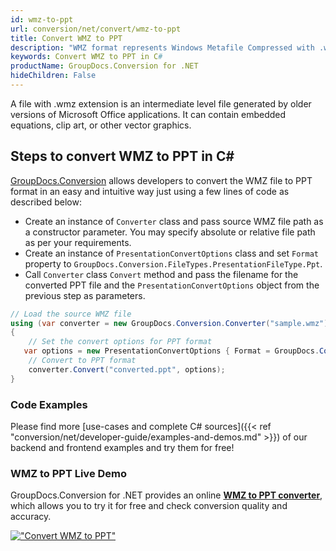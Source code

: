 ```yaml
---
id: wmz-to-ppt
url: conversion/net/convert/wmz-to-ppt
title: Convert WMZ to PPT
description: "WMZ format represents Windows Metafile Compressed with .wmz extension. Learn how to convert WMZ to PPT file programmatically in C# language using GroupDocs.Conversion for .NET library."
keywords: Convert WMZ to PPT in C#
productName: GroupDocs.Conversion for .NET
hideChildren: False
---
```


A file with .wmz extension is an intermediate level file generated by older versions of Microsoft Office applications. It can contain embedded equations, clip art, or other vector graphics.

## Steps to convert WMZ to PPT in C#

[GroupDocs.Conversion](https://products.groupdocs.com/conversion/net) allows developers to convert the WMZ file to PPT format in an easy and intuitive way just using a few lines of code as described below:

* Create an instance of `Converter` class and pass source WMZ file path as a constructor parameter. You may specify absolute or relative file path as per your requirements. 
* Create an instance of `PresentationConvertOptions` class and set `Format` property to `GroupDocs.Conversion.FileTypes.PresentationFileType.Ppt`.
* Call `Converter` class `Convert` method and pass the filename for the converted PPT file and the `PresentationConvertOptions` object from the previous step as parameters.

```csharp
// Load the source WMZ file
using (var converter = new GroupDocs.Conversion.Converter("sample.wmz"))
{
    // Set the convert options for PPT format
   var options = new PresentationConvertOptions { Format = GroupDocs.Conversion.FileTypes.PresentationFileType.Ppt };
    // Convert to PPT format
    converter.Convert("converted.ppt", options);
}
```

### Code Examples

Please find more [use-cases and complete C# sources]({{< ref "conversion/net/developer-guide/examples-and-demos.md" >}}) of our backend and frontend examples and try them for free!

### WMZ to PPT Live Demo

GroupDocs.Conversion for .NET provides an online [**WMZ to PPT converter**](https://products.groupdocs.app/conversion/wmz-to-ppt), which allows you to try it for free and check conversion quality and accuracy.

[!["Convert WMZ to PPT"](conversion/net/images/convert-to-ppt/convert-wmz-to-ppt.png)](https://products.groupdocs.app/conversion/wmz-to-ppt)
